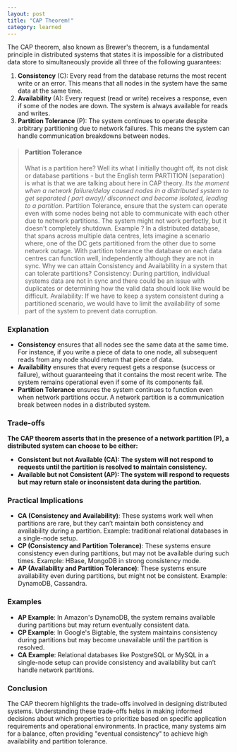 ```yaml
---
layout: post
title: "CAP Theorem!"
category: learned
---
```


The CAP theorem, also known as Brewer's theorem, is a fundamental principle in distributed systems that states it is impossible for a distributed data store to simultaneously provide all three of the following guarantees:

1. **Consistency** (C): Every read from the database returns the most recent write or an error. This means that all nodes in the system have the same data at the same time.
2. **Availability** (A): Every request (read or write) receives a response, even if some of the nodes are down. The system is always available for reads and writes.
3. **Partition Tolerance** (P): The system continues to operate despite arbitrary partitioning due to network failures. This means the system can handle communication breakdowns between nodes.

> #### Partition Tolerance
>What is a partition here?
> Well its what I initially thought off, its not disk or database partitions - but the English term PARTITION (separation) is what is that we are talking about here in CAP theory.
> *Its the moment when a network failure/delay caused nodes in a distributed system to get separated ( part away)/ disconnect and become isolated, leading to a partition.*
> Partition Tolerance, ensure that the system can operate even with some nodes being not able to communicate with each other due to network partitions. The system might not work perfectly, but it doesn't completely shutdown.
> Example ?
> In a distributed database, that spans across multiple data centres, lets imagine a scenario where, one of the DC gets partitioned from the other due to some network outage. With partition tolerance the database on each data centres can function well, independently although they are not in sync.
> Why we can attain Consistency and Availability in a system that can tolerate partitions?
> Consistency: During partition, individual systems data are not in sync and there could be an issue with duplicates or determining how the valid data should look like would be difficult.
> Availability: If we have to keep a system consistent during a partitioned scenario, we would have to limit the availability of some part of the system to prevent data corruption.

### Explanation

- **Consistency** ensures that all nodes see the same data at the same time. For instance, if you write a piece of data to one node, all subsequent reads from any node should return that piece of data.
- **Availability** ensures that every request gets a response (success or failure), without guaranteeing that it contains the most recent write. The system remains operational even if some of its components fail.
- **Partition Tolerance** ensures the system continues to function even when network partitions occur. A network partition is a communication break between nodes in a distributed system.

### **Trade-offs**

**The CAP theorem asserts that in the presence of a network partition (P), a distributed system can choose to be either:**

- **Consistent but not Available (CA): The system will not respond to requests until the partition is resolved to maintain consistency.**
- **Available but not Consistent (AP): The system will respond to requests but may return stale or inconsistent data during the partition.**

### Practical Implications

- **CA (Consistency and Availability)**: These systems work well when partitions are rare, but they can’t maintain both consistency and availability during a partition. Example: traditional relational databases in a single-node setup.
- **CP (Consistency and Partition Tolerance)**: These systems ensure consistency even during partitions, but may not be available during such times. Example: HBase, MongoDB in strong consistency mode.
- **AP (Availability and Partition Tolerance)**: These systems ensure availability even during partitions, but might not be consistent. Example: DynamoDB, Cassandra.

### Examples

- **AP Example**: In Amazon's DynamoDB, the system remains available during partitions but may return eventually consistent data.
- **CP Example**: In Google's Bigtable, the system maintains consistency during partitions but may become unavailable until the partition is resolved.
- **CA Example**: Relational databases like PostgreSQL or MySQL in a single-node setup can provide consistency and availability but can’t handle network partitions.

### Conclusion

The CAP theorem highlights the trade-offs involved in designing distributed systems. Understanding these trade-offs helps in making informed decisions about which properties to prioritize based on specific application requirements and operational environments. In practice, many systems aim for a balance, often providing "eventual consistency" to achieve high availability and partition tolerance.